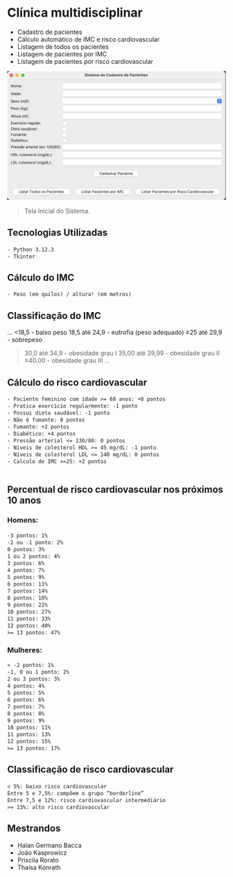 # Clínica multidisciplinar

- Cadastro de pacientes
- Cálculo automático de IMC e risco cardiovascular
- Listagem de todos os pacientes
- Listagem de pacientes por IMC
- Listagem de pacientes por risco cardiovascular

<img src="/assets/main2.png" alt="tela-inicial">

> Tela Inicial do Sistema.

## **Tecnologias Utilizadas**

```
- Python 3.12.3
- Tkinter
```

## **Cálculo do IMC**

```
- Peso (em quilos) / altura² (em metros)
```

## **Classificação do IMC**

...
<18,5 - baixo peso 
18,5 até 24,9 - eutrofia (peso adequado) 
≥25 até 29,9 - sobrepeso 
>30,0 até 34,9 - obesidade grau I
35,00 até 39,99 - obesidade grau II 
≥40.00 - obesidade grau III
...

## **Cálculo do risco cardiovascular**

```
- Paciente feminino com idade >= 68 anos: +8 pontos
- Pratica exercício regularmente: -1 ponto
- Possui dieta saudável: -1 ponto
- Não é fumante: 0 pontos
- Fumante: +2 pontos
- Diabético: +4 pontos
- Pressão arterial <= 130/80: 0 pontos
- Níveis de colesterol HDL >= 45 mg/dL: -1 ponto
- Níveis de colesterol LDL <= 140 mg/dL: 0 pontos
- Calculo de IMC >=25: +2 pontos
 
```

## **Percentual de risco cardiovascular nos próximos 10 anos**

### Homens:
```
-3 pontos: 1%
-2 ou -1 ponto: 2%
0 pontos: 3%
1 ou 2 pontos: 4%
3 pontos: 6%
4 pontos: 7%
5 pontos: 9%
6 pontos: 11%
7 pontos: 14%
8 pontos: 18%
9 pontos: 22%
10 pontos: 27%
11 pontos: 33%
12 pontos: 40%
>= 13 pontos: 47%
```

### Mulheres:
```
< -2 pontos: 1%
-1, 0 ou 1 ponto: 2%
2 ou 3 pontos: 3%
4 pontos: 4%
5 pontos: 5%
6 pontos: 6%
7 pontos: 7%
8 pontos: 8%
9 pontos: 9%
10 pontos: 11%
11 pontos: 13%
12 pontos: 15%
>= 13 pontos: 17%
```

## **Classificação de risco cardiovascular**
```
< 5%: baixo risco cardiovascular
Entre 5 e 7,5%: compõem o grupo “borderline”
Entre 7,5 e 12%: risco cardiovascular intermediário
>= 13%: alto risco cardiovascular
```

## **Mestrandos**
- Halan Germano Bacca
- João Kasprowicz
- Priscila Rorato
- Thaísa Konrath
